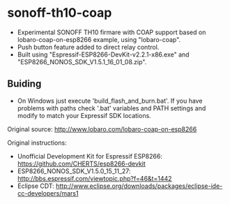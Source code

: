 # sonoff-th10-coap

+ Experimental SONOFF TH10 firmare with COAP support based on lobaro-coap-on-esp8266 example, using "lobaro-coap".
+ Push button feature added to direct relay control.
+ Built using "Espressif-ESP8266-DevKit-v2.2.1-x86.exe" and "ESP8266_NONOS_SDK_V1.5.1_16_01_08.zip".
			
## Buiding
+ On Windows just execute 'build_flash_and_burn.bat'. If you have problems with paths check '.bat' variables
  and PATH settings and modify to match your Expressif SDK locations.
						
Original source: http://www.lobaro.com/lobaro-coap-on-esp8266

Original instructions:
* Unofficial Development Kit for Espressif ESP8266: https://github.com/CHERTS/esp8266-devkit
* ESP8266_NONOS_SDK_V1.5.0_15_11_27: http://bbs.espressif.com/viewtopic.php?f=46&t=1442
* Eclipse CDT: http://www.eclipse.org/downloads/packages/eclipse-ide-cc-developers/mars1

